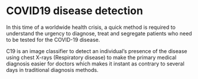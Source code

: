 # COVID19 disease detection 
In this time of a worldwide health crisis, a quick method is required to understand the urgency to diagnose, treat and segregate patients who need to be tested for the COVID-19 disease. 

C19 is an image classifier to detect an individual’s presence of the disease using chest X-rays (Respiratory disease) to make the primary medical diagnosis easier for doctors which makes it instant as contrary to several days in traditional diagnosis methods. 
